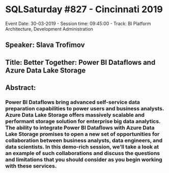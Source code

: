 # SQLSaturday #827 - Cincinnati 2019
Event Date: 30-03-2019 - Session time: 09:45:00 - Track: BI Platform Architecture, Development  Administration
## Speaker: Slava Trofimov
## Title: Better Together: Power BI Dataflows and Azure Data Lake Storage
## Abstract:
### Power BI Dataflows bring advanced self-service data preparation capabilities to power users and business analysts. Azure Data Lake Storage offers massively scalable and performant storage solution for enterprise big data analytics. The ability to integrate Power BI Dataflows with Azure Data Lake Storage promises to open a new set of opportunities for collaboration between business analysts, data engineers, and data scientists. In this demo-rich session, we’ll take a look at an example of such collaborations and discuss the questions and limitations that you should consider as you begin working with these services.
